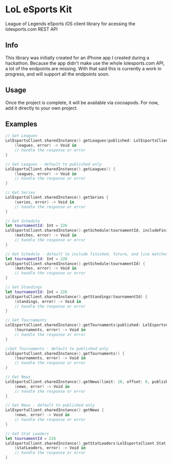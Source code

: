 # LoL eSports Kit

League of Legends eSports iOS client library for acessing the lolesports.com REST API

## Info

This library was initially created for an iPhone app I created during a hackathon. Because the app didn't make use the whole lolesports.com API, a lot of the endpoints are missing. With that said this is currently a work in progress, and will support all the endpoints soon.

## Usage

Once the project is complete, it will be available via cocoapods. For now, add it directly to your own project.

## Examples

```swift
// Get Leagues
LolEsportsClient.sharedInstance().getLeagues(published: LolEsportsClient.Published.No) {
    (leagues, error) -> Void in
    // handle the response or error
}

// Get Leagues - default to published only
LolEsportsClient.sharedInstance().getLeagues() {
    (leagues, error) -> Void in
    // handle the response or error
}

// Get Series
LolEsportsClient.sharedInstance().getSeries { 
    (series, error) -> Void in
    // handle the response or error
}

// Get Schedule
let tournamentId: Int = 226
LolEsportsClient.sharedInstance().getSchedule(tournamentId, includeFinished: false, includeFuture: true, includeLive: false) { 
    (matches, error) -> Void in
    // handle the response or error
}

// Get Schedule - default to include finished, future, and live matches
let tournamentId: Int = 226
LolEsportsClient.sharedInstance().getSchedule(tournamentId) { 
    (matches, error) -> Void in
    // handle the response or error
}

// Get Standings
let tournamentId: Int = 226
LolEsportsClient.sharedInstance().getStandings(tournamentId) { 
    (standings, error) -> Void in
    // handle the response or error
}

// Get Tournaments
LolEsportsClient.sharedInstance().getTournaments(published: LolEsportsClient.Published.No) { 
    (tournaments, error) -> Void in
    // handle the response or error
}

//Get Tournaments - default to published only
LolEsportsClient.sharedInstance().getTournaments() { 
    (tournaments, error) -> Void in
    // handle the response or error
}

// Get News
LolEsportsClient.sharedInstance().getNews(limit: 10, offset: 0, published: LolEsportsClient.Published.No) { 
    (news, error) -> Void in
    // handle the response or error
}

// Get News - default to published only
LolEsportsClient.sharedInstance().getNews { 
    (news, error) -> Void in
    // handle the response or error
}

// Get Stat Leaders
let tournamentId = 226
LolEsportsClient.sharedInstance().getStatLeaders(LolEsportsClient.Stat.Kills, tournamentId: tournamentId) { 
    (statLeaders, error) -> Void in
    // handle the response or error
}

```
